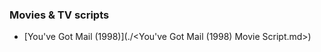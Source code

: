 ### Movies & TV scripts ###

* [You've Got Mail (1998)](./<You've Got Mail (1998) Movie Script.md>)
